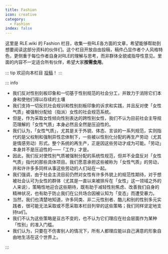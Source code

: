 ```yaml
---
title: Fashion
icon: creative
category:
  - Fashion
index: false
---
```


这里是 RLE.wiki 的 Fashion 栏目，收集一些RLE各方面的文章，希望能够帮助到想要阅读这部分资料的伙伴们。这个栏目开放自由投稿，稿件凸显作者个人风格特色，更侧重于每位作者自身对RLE的理解与思考，而非群体全貌或指导性意见。里面的内容不一定适合所有伙伴，希望大家**按需食用**。

::: tip
欢迎向本栏目 [投稿](../contributor-guide/other)！
:::

::: info

- 我们反对性别刻板印象和一切基于性别规范的社会分工，并致力于消除它们本身和使他们得以存续的土壤
- 我们支持一切反抗社会规训和性别刻板印象的诉求和实践，并且反对使「女性气质」被强制分配给（指派）女性的社会规范系统。
- 但是，作为采取女性倾向性别表达的跨性别女性，我们不认为目前社会主导规范理解的「女性气质」本身必然且全然是压迫性的。
- 我们认为，「女性气质」，尤其是关于外貌、体态、言谈的一系列规范，实则指代的是父权制和强制异性恋体制下，一些被以性别化分配的再生产劳动（尤其是情感劳动）形式。整个系统的再生产，正是因这些劳动才成为可能。「劳动」本身并不是压迫性的——「工作」才是。
- 因此，我们反对使性别气质被强制分配的系统性规范，但并不全盘反对「女性气质」指代的那些具体项目。我们愿意承担这些被称为「女性气质」的劳动，并和许许多多同样从事这些劳动的人们站在一起。
- 我们强调，由于社会主流目前仍然对女性有许多外貌上的规范性期待，对于想被社会认可为女性的群体（尤其是一直以来被排斥在「女性」这一领域之外的人来说），策略性地迎合这些期待，既有助于减轻性别焦虑、改善我们自身的精神状况，也有助于防止我们在公共场合因被认知为「变态」而遭受暴力。
- 当然，我们也清楚地知道，许多同类、非二元性别者、酷儿和别的性别多元实践者，很可能无法采取或不愿采取本栏目列举的这些策略；我们同样坚定地支持ta们。
- 我们不认为这些策略是亘古不变的，也不认为它们理应在社会层面作为某种「性别」的准入门槛。
- 我们认为，只要在不伤害别人的情况下，所有人都理应能以自己满意的形象自由地生活在这个世界上。


:::
